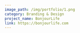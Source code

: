 ```yaml
---
image_path: /img/portfolio/1.png
category: Branding & Design
project_name: BonjourLife
link: https://bonjourlife.com
---
```

